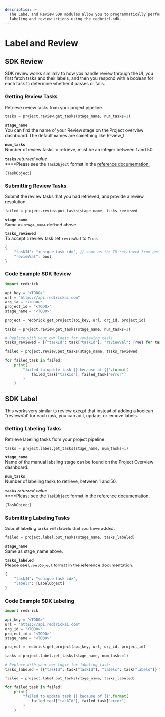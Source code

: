 ```yaml
---
description: >-
  The Label and Review SDK modules allow you to programmatically perform
  labeling and review actions using the redbrick-sdk.
---
```


# Label and Review

## SDK Review

SDK review works similarly to how you handle review through the UI, you first fetch tasks and their labels, and then you respond with a boolean for each task to determine whether it passes or fails.

### Getting Review Tasks

Retrieve review tasks from your project pipeline. 

```python
tasks = project.review.get_tasks(stage_name, num_tasks=1)
```

**`stage_name`**  
You can find the name of your Review stage on the Project overview dashboard. The default names are something like Review\_1.

**`num_tasks`**  
Number of review tasks to retrieve, must be an integer between 1 and 50. 

**`tasks`** _returned value_  
****Please see the `TaskObject` format in the [reference documentation.](reference.md)

```javascript
[TaskObject]
```

### Submitting Review Tasks

Submit the review tasks that you had retrieved, and provide a review resolution.

```python
failed = project.review.put_tasks(stage_name, tasks_reviewed)
```

**`stage_name`**  
Same as `stage_name` defined above. 

**`tasks_reviewed`**  
To accept a review task set `reviewVal` to `True.`

```javascript
{
    "taskId": "<unique task id>", // same as the ID retrieved from get_tasks() method
    "reviewVal": bool
}
```

### Code Example SDK Review

```python
import redbrick

api_key = "<TODO>"
url = "https://api.redbrickai.com"
org_id = "<TODO>"
project_id = "<TODO>"
stage_name = "<TODO>"

project = redbrick.get_project(api_key, url, org_id, project_id)

tasks = project.review.get_tasks(stage_name, num_tasks=1)

# Replace with your own logic for reviewing tasks
tasks_reviewed = [{"taskId": task["taskId"], "reviewVal": True} for task in tasks]

failed = project.review.put_tasks(stage_name, tasks_reviewed)

for failed_task in failed:
    print(
        "failed to update task {} because of {}".format(
            failed_task["taskId"], failed_task["error"]
        )
    )

```

## SDK Label

This works very similar to review except that instead of adding a boolean "reviewVal" for each task, you can add, update, or remove labels. 

### Getting Labeling Tasks

Retrieve labeling tasks from your project pipeline.

```python
tasks = project.label.get_tasks(stage_name, num_tasks=1)
```

**`stage_name`**  
Name of the manual labeling stage can be found on the Project Overview dashboard. 

**`num_tasks`**  
Number of labeling tasks to retrieve, between 1 and 50. 

**`tasks`** _returned value_  
****Please see the `TaskObject` format in the [reference documentation.](reference.md)

```javascript
[TaskObject]
```

### Submitting Labeling Tasks

Submit labeling tasks with labels that you have added. 

```python
failed = project.label.put_tasks(stage_name, tasks_labeled)
```

**`stage_name`**   
Same as stage\_name above. 

**`tasks_labeled`**   
Please see `LabelObject` format in the [reference documentation.](reference.md)

```python
{
    "taskId": "<unique task id>",
    "labels": [LabelObject]
}
```

### Code Example SDK Labeling

```python
import redbrick

api_key = "<TODO>"
url = "https://api.redbrickai.com"
org_id = "<TODO>"
project_id = "<TODO>"
stage_name = "<TODO>"

project = redbrick.get_project(api_key, url, org_id, project_id)

tasks = project.label.get_tasks(stage_name, num_tasks=1)

# Replace with your own logic for labeling tasks
tasks_labeled = [{"taskId": task["taskId"], "labels": task["labels"]} for task in tasks]

failed = project.label.put_tasks(stage_name, tasks_labeled)

for failed_task in failed:
    print(
        "failed to update task {} because of {}".format(
            failed_task["taskId"], failed_task["error"]
        )
    )
```

